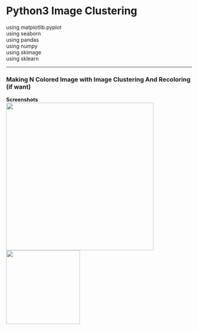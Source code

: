 # Python3 Image Clustering
using matplotlib.pyplot<br/>
using seaborn<br/>
using pandas<br/>
using numpy<br/>
using skimage<br/>
using sklearn<br/>
<hr/>

### Making N Colored Image with Image Clustering And Recoloring (if want)
<b>Screenshots<br/>
<img width="400" src="https://user-images.githubusercontent.com/30307587/45668428-aa638d80-bb57-11e8-96ad-5708a8220ebd.png">
<img width="200" src="https://user-images.githubusercontent.com/30307587/45668483-db43c280-bb57-11e8-9d62-784a60006fe1.png">
